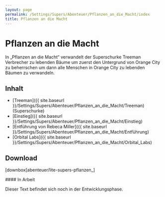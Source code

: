 ```yaml
---
layout: page
permalink: /Settings/Supers/Abenteuer/Pflanzen_an_die_Macht/index
title: Pflanzen an die Macht
---
```


# Pflanzen an die Macht

In &bdquo;Pflanzen an die Macht&ldquo; verwandelt der Superschurke Treeman Verbrecher zu lebenden Bäume um zuerst den Untergrund von Orange City zu beherrschen um dann alle Menschen in Orange City zu lebenden Bäumen zu verwandeln.

## Inhalt

- [Treeman]({{ site.baseurl }}/Settings/Supers/Abenteuer/Pflanzen_an_die_Macht/Treeman) (Superschurke)
- [Einstieg]({{ site.baseurl }}/Settings/Supers/Abenteuer/Pflanzen_an_die_Macht/Einstieg)
- [Entführung von Rebeca Miller]({{ site.baseurl }}/Settings/Supers/Abenteuer/Pflanzen_an_die_Macht/Entführung)
- [Orbital Labs]({{ site.baseurl }}/Settings/Supers/Abenteuer/Pflanzen_an_die_Macht/Orbital_Labs)

## Download

[downbox[abenteuer/lite-supers-pflanzen_]

<aside>
<div class="working">
#### In Arbeit

Dieser Text befindet sich noch in der Entwicklungsphase.

</div>
</aside>
